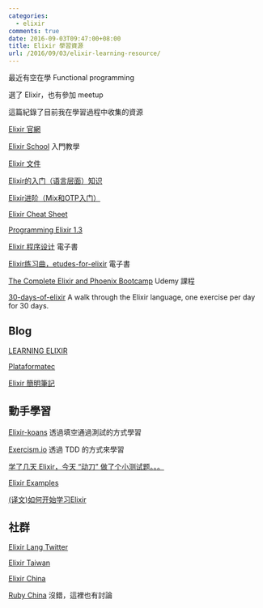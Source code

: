 ```yaml
---
categories:
  - elixir
comments: true
date: 2016-09-03T09:47:00+08:00
title: Elixir 學習資源
url: /2016/09/03/elixir-learning-resource/
---
```


最近有空在學 Functional programming

選了 Elixir，也有參加 meetup 

這篇紀錄了目前我在學習過程中收集的資源

<!--more-->

[Elixir 官網](http://elixir-lang.org/)

[Elixir School](http://elixirschool.com/) 入門教學

[Elixir 文件](http://elixir-lang.org/docs.html)

[Elixir的入门（语言层面）知识](https://github.com/straightdave/programming_elixir)

[Elixir进阶（Mix和OTP入门）](https://github.com/straightdave/advanced_elixir)

[Elixir Cheat Sheet](https://media.pragprog.com/titles/elixir/ElixirCheat.pdf)

[Programming Elixir 1.3](https://pragprog.com/book/elixir13/programming-elixir-1-3)

[Elixir 程序设计](https://wizardforcel.gitbooks.io/programming-elixir/content/) 電子書

[Elixir练习曲，etudes-for-elixir](https://github.com/oreillymedia/etudes-for-elixir) 電子書

[The Complete Elixir and Phoenix Bootcamp](https://www.udemy.com/the-complete-elixir-and-phoenix-bootcamp-and-tutorial/learn/v4/) Udemy 課程

[30-days-of-elixir](https://github.com/seven1m/30-days-of-elixir) A walk through the Elixir language, one exercise per day for 30 days.

## Blog

[LEARNING ELIXIR](http://learningelixir.joekain.com/)

[Plataformatec](http://blog.plataformatec.com.br/tag/elixir/)

[Elixir 簡明筆記](https://rsj217.github.io/2016/02/18/Elixir-%E7%AE%80%E6%98%8E%E7%AC%94%E8%AE%B0%EF%BC%88%E4%B8%80%EF%BC%89---%E5%88%9D%E8%AF%86/)  

## 動手學習

[Elixir-koans](http://elixirkoans.io/) 透過填空通過測試的方式學習

[Exercism.io](http://exercism.io/languages/elixir) 透過 TDD 的方式來學習

[学了几天 Elixir，今天 “动刀” 做了个小测试题。。。](https://ruby-china.org/topics/30368)

[Elixir Examples](https://github.com/elixir-examples/elixir-examples.github.io)

[(译文)如何开始学习Elixir](https://segmentfault.com/a/1190000006792281)

## 社群

[Elixir Lang Twitter](https://twitter.com/elixirlang)

[Elixir Taiwan](https://www.facebook.com/groups/elixir.tw/)

[Elixir China](http://elixir-cn.com/)

[Ruby China](https://ruby-china.org/topics/node35) 沒錯，這裡也有討論